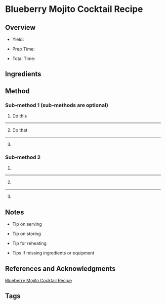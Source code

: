 # Blueberry Mojito Cocktail Recipe

## Overview

- Yield:

- Prep Time:

- Total Time:

## Ingredients



## Method

### Sub-method 1 (sub-methods are optional)

1. Do this
---
2. Do that
---
3.

### Sub-method 2

1.
---
2.
---
3.

## Notes

- Tip on serving

- Tip on storing

- Tip for reheating

- Tips if missing ingredients or equipment

## References and Acknowledgments

[Blueberry Mojito Cocktail Recipe](http://www.inspiredtaste.net/15348/blueberry-mojito-cocktail-recipe/)

## Tags


